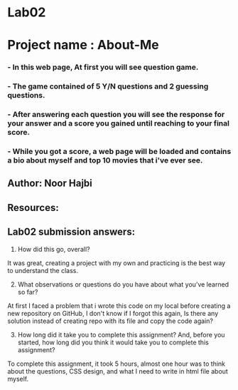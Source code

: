 # Lab02
# Project name : About-Me

### - In this web page, At first you will see question game.
### - The game contained of 5 Y/N questions and 2 guessing questions.
### - After answering each question you will see the response for your answer and a score you gained until reaching to your final score.
### - While you got a score, a web page will be loaded and contains a bio about myself and top 10 movies that i've ever see.

## Author: Noor Hajbi  
## Resources: 
## Lab02 submission answers:  
1. How did this go, overall?  
  
It was great, creating a project with my own and practicing is the best way to understand the class.  
   
2. What observations or questions do you have about what you’ve learned so far?  
  
At first I faced a problem that i wrote this code on my local before creating a new repository on GitHub, I don't know if I forgot this again, Is there any solution instead of creating repo with its file and copy the code again?  
  
3. How long did it take you to complete this assignment? And, before you started, how long did you think it would take you to complete this assignment?  
  
To complete this assignment, it took 5 hours, almost one hour was to think about the questions, CSS design, and what I need to write in html file about myself.